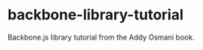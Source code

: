backbone-library-tutorial
=========================

Backbone.js library tutorial from the Addy Osmani book.
